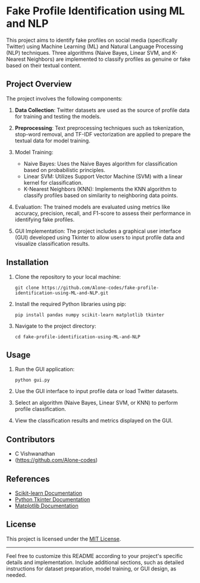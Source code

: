 # Fake Profile Identification using ML and NLP

This project aims to identify fake profiles on social media (specifically Twitter) using Machine Learning (ML) and Natural Language Processing (NLP) techniques. Three algorithms (Naive Bayes, Linear SVM, and K-Nearest Neighbors) are implemented to classify profiles as genuine or fake based on their textual content.

## Project Overview

The project involves the following components:

1. **Data Collection**: Twitter datasets are used as the source of profile data for training and testing the models.

2. **Preprocessing**: Text preprocessing techniques such as tokenization, stop-word removal, and TF-IDF vectorization are applied to prepare the textual data for model training.

3. Model Training:
   - Naive Bayes: Uses the Naive Bayes algorithm for classification based on probabilistic principles.
   - Linear SVM: Utilizes Support Vector Machine (SVM) with a linear kernel for classification.
   - K-Nearest Neighbors (KNN): Implements the KNN algorithm to classify profiles based on similarity to neighboring data points.

4. Evaluation: The trained models are evaluated using metrics like accuracy, precision, recall, and F1-score to assess their performance in identifying fake profiles.

5. GUI Implementation: The project includes a graphical user interface (GUI) developed using Tkinter to allow users to input profile data and visualize classification results.

## Installation

1. Clone the repository to your local machine:

   ```
   git clone https://github.com/Alone-codes/fake-profile-identification-using-ML-and-NLP.git
   ```

2. Install the required Python libraries using pip:

   ```
   pip install pandas numpy scikit-learn matplotlib tkinter
   ```

3. Navigate to the project directory:

   ```
   cd fake-profile-identification-using-ML-and-NLP
   ```

## Usage

1. Run the GUI application:

   ```
   python gui.py
   ```

2. Use the GUI interface to input profile data or load Twitter datasets.

3. Select an algorithm (Naive Bayes, Linear SVM, or KNN) to perform profile classification.

4. View the classification results and metrics displayed on the GUI.

## Contributors

- C Vishwanathan
- (https://github.com/Alone-codes)

## References

- [Scikit-learn Documentation](https://scikit-learn.org/stable/documentation.html)
- [Python Tkinter Documentation](https://docs.python.org/3/library/tkinter.html)
- [Matplotlib Documentation](https://matplotlib.org/stable/contents.html)

## License

This project is licensed under the [MIT License](LICENSE).

---

Feel free to customize this README according to your project's specific details and implementation. Include additional sections, such as detailed instructions for dataset preparation, model training, or GUI design, as needed.

